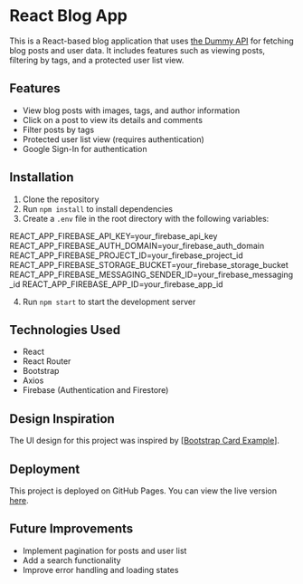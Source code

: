 # React Blog App

This is a React-based blog application that uses [the Dummy API](https://dummyjson.com/docs/posts) for fetching blog posts and user data. It includes features such as viewing posts, filtering by tags, and a protected user list view.

## Features

- View blog posts with images, tags, and author information
- Click on a post to view its details and comments
- Filter posts by tags
- Protected user list view (requires authentication)
- Google Sign-In for authentication

## Installation

1. Clone the repository
2. Run `npm install` to install dependencies
3. Create a `.env` file in the root directory with the following variables:

REACT_APP_FIREBASE_API_KEY=your_firebase_api_key
REACT_APP_FIREBASE_AUTH_DOMAIN=your_firebase_auth_domain
REACT_APP_FIREBASE_PROJECT_ID=your_firebase_project_id
REACT_APP_FIREBASE_STORAGE_BUCKET=your_firebase_storage_bucket
REACT_APP_FIREBASE_MESSAGING_SENDER_ID=your_firebase_messaging_id
REACT_APP_FIREBASE_APP_ID=your_firebase_app_id

4. Run `npm start` to start the development server

## Technologies Used

- React
- React Router
- Bootstrap
- Axios
- Firebase (Authentication and Firestore)

## Design Inspiration

The UI design for this project was inspired by [[Bootstrap Card Example](https://bootstrapbrain.com/demo/components/blogs/blog-2/)].

## Deployment

This project is deployed on GitHub Pages. You can view the live version [here](https://emichiappero.github.io/blog_project/).

## Future Improvements

- Implement pagination for posts and user list
- Add a search functionality
- Improve error handling and loading states
